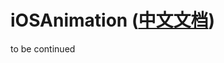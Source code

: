 # iOSAnimation ([中文文档](https://github.com/SiegeLeo/iOSAnimation/blob/master/README.md))
to be continued
